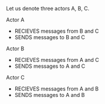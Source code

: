 Let us denote three actors A, B, C.

Actor A 
- RECIEVES messages from B and C
- SENDS messages to B and C

Actor B 
- RECIEVES messages from A and C
- SENDS messages to A and C

Actor C
- RECIEVES messages from A and B
- SENDS messages to A and B


